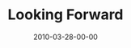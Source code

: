 ---
layout: message
category: message
series: "Free"
title: "Looking Forward"
date: 2010-03-28-00-00
message_id: 610
program-description: ""
program: "http://www.crossroads.net/players/media/hq/03_27-28_10Program.pdf"
program-title: "Looking Forward (program)"
audio-description: "Brian Tome discusses next steps in pursuing freedom."
audio: "http://s3.amazonaws.com/crossroadsaudiomessages/Free6.mp3"
audio-title: "Looking Forward"
audio-duration: "31:55"
video-description: "Brian Tome discusses next steps in pursuing freedom."
video-title: "Looking Forward"
video: "https://s3.amazonaws.com/crossroadsvideomessages/Free6.mp4"
video-poster: "https://www.crossroads.net/uploadedfiles/Free6-still.jpg"
---